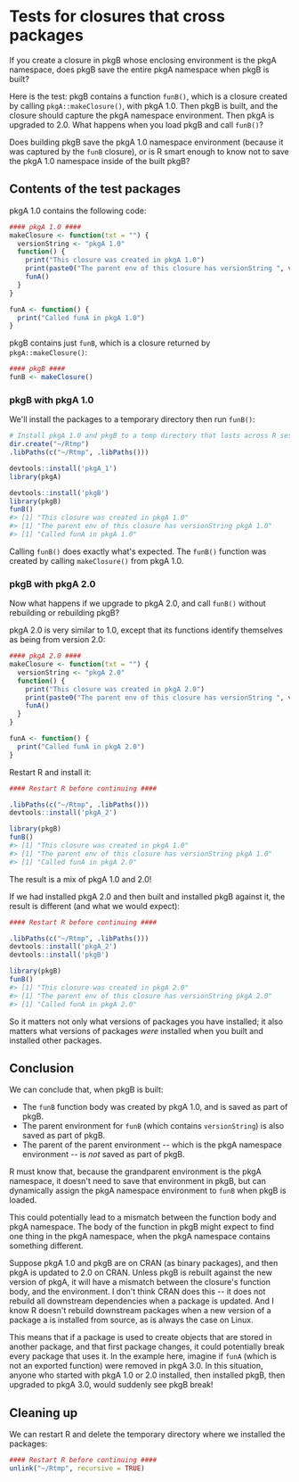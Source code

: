 # Tests for closures that cross packages

If you create a closure in pkgB whose enclosing environment is the pkgA namespace, does pkgB save the entire pkgA namespace when pkgB is built?

Here is the test: pkgB contains a function `funB()`, which is a closure created by calling `pkgA::makeClosure()`, with pkgA 1.0. Then pkgB is built, and the closure should capture the pkgA namespace environment. Then pkgA is upgraded to 2.0. What happens when you load pkgB and call `funB()`?

Does building pkgB save the pkgA 1.0 namespace environment (because it was captured by the `funB` closure), or is R smart enough to know not to save the pkgA 1.0 namespace inside of the built pkgB?

## Contents of the test packages

pkgA 1.0 contains the following code:

```R
#### pkgA 1.0 ####
makeClosure <- function(txt = "") {
  versionString <- "pkgA 1.0"
  function() {
    print("This closure was created in pkgA 1.0")
    print(paste0("The parent env of this closure has versionString ", versionString))
    funA()
  }
}

funA <- function() {
  print("Called funA in pkgA 1.0")
}
```


pkgB contains just `funB`, which is a closure returned by `pkgA::makeClosure()`:

```R
#### pkgB ####
funB <- makeClosure()
```


### pkgB with pkgA 1.0

We'll install the packages to a temporary directory then run `funB()`:

```R
# Install pkgA 1.0 and pkgB to a temp directory that lasts across R sessions
dir.create("~/Rtmp")
.libPaths(c("~/Rtmp", .libPaths()))

devtools::install('pkgA_1')
library(pkgA)

devtools::install('pkgB')
library(pkgB)
funB()
#> [1] "This closure was created in pkgA 1.0"
#> [1] "The parent env of this closure has versionString pkgA 1.0"
#> [1] "Called funA in pkgA 1.0"
```

Calling `funB()` does exactly what's expected. The `funB()` function was created by calling `makeClosure()` from pkgA 1.0.

### pkgB with pkgA 2.0

Now what happens if we upgrade to pkgA 2.0, and call `funB()` without rebuilding or rebuilding pkgB?

pkgA 2.0 is very similar to 1.0, except that its functions identify themselves as being from version 2.0:

```R
#### pkgA 2.0 ####
makeClosure <- function(txt = "") {
  versionString <- "pkgA 2.0"
  function() {
    print("This closure was created in pkgA 2.0")
    print(paste0("The parent env of this closure has versionString ", versionString))
    funA()
  }
}

funA <- function() {
  print("Called funA in pkgA 2.0")
}
```

Restart R and install it:

```R
#### Restart R before continuing ####

.libPaths(c("~/Rtmp", .libPaths()))
devtools::install('pkgA_2')

library(pkgB)
funB()
#> [1] "This closure was created in pkgA 1.0"
#> [1] "The parent env of this closure has versionString pkgA 1.0"
#> [1] "Called funA in pkgA 2.0"
```

The result is a mix of pkgA 1.0 and 2.0!

If we had installed pkgA 2.0 and then built and installed pkgB against it, the result is different (and what we would expect):

```R
#### Restart R before continuing ####

.libPaths(c("~/Rtmp", .libPaths()))
devtools::install('pkgA_2')
devtools::install('pkgB')

library(pkgB)
funB()
#> [1] "This closure was created in pkgA 2.0"
#> [1] "The parent env of this closure has versionString pkgA 2.0"
#> [1] "Called funA in pkgA 2.0"
```

So it matters not only what versions of packages you have installed; it also matters what versions of packages _were_ installed when you built and installed other packages.


## Conclusion

We can conclude that, when pkgB is built:

* The `funB` function body was created by pkgA 1.0, and is saved as part of pkgB.
* The parent environment for `funB` (which contains `versionString`) is also saved as part of pkgB.
* The parent of the parent environment -- which is the pkgA namespace environment -- is _not_ saved as part of pkgB.

R must know that, because the grandparent environment is the pkgA namespace, it doesn't need to save that environment in pkgB, but can dynamically assign the pkgA namespace environment to `funB` when pkgB is loaded.

This could potentially lead to a mismatch between the function body and pkgA namespace. The body of the function in pkgB might expect to find one thing in the pkgA namespace, when the pkgA namespace contains something different.

Suppose pkgA 1.0 and pkgB are on CRAN (as binary packages), and then pkgA is updated to 2.0 on CRAN. Unless pkgB is rebuilt against the new version of pkgA, it will have a mismatch between the closure's function body, and the environment. I don't think CRAN does this -- it does not rebuild all downstream dependencies when a package is updated. And I know R doesn't rebuild downstream packages when a new version of a package a is installed from source, as is always the case on Linux.

This means that if a package is used to create objects that are stored in another package, and that first package changes, it could potentially break every package that uses it. In the example here, imagine if `funA` (which is not an exported function) were removed in pkgA 3.0. In this situation, anyone who started with pkgA 1.0 or 2.0 installed, then installed pkgB, then upgraded to pkgA 3.0, would suddenly see pkgB break!


## Cleaning up

We can restart R and delete the temporary directory where we installed the packages:

```R
#### Restart R before continuing ####
unlink("~/Rtmp", recursive = TRUE)
```
